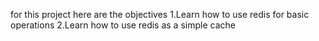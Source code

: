 for this project here are the objectives
1.Learn how to use redis for basic operations
2.Learn how to use redis as a simple cache
